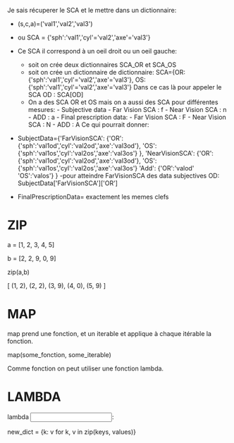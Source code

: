 Je sais récuperer le SCA et le mettre dans un dictionnaire: 

- (s,c,a)=('val1','val2','val3')
- ou SCA = {'sph':'val1','cyl'='val2','axe'='val3'}
- Ce SCA il correspond à un oeil droit ou un oeil gauche:

	- soit on crée deux dictionnaires SCA_OR et SCA_OS
	- soit on crée un dictionnaire de dictionnaire: SCA={OR:{'sph':'val1','cyl'='val2','axe'='val3'}, OS:{'sph':'val1','cyl'='val2','axe'='val3'}
	Dans ce cas là pour appeler le SCA OD : SCA[OD]
	- On a des SCA OR et OS mais on a aussi des SCA pour différentes mesures:
			- Subjective data
					- Far Vision SCA : f
					- Near Vision SCA : n
					- ADD : a
			- Final prescription data:
					- Far Vision SCA : F
					- Near Vision SCA : N
					- ADD : A
Ce qui pourrait donner:

* SubjectData={'FarVisionSCA':
												{'OR':{'sph':'val1od','cyl':'val2od','axe':'val3od'},
												 'OS':{'sph':'val1os','cyl':'val2os','axe':'val3os'}
												 },
						  'NearVisionSCA':
						  						{'OR':{'sph':'val1od','cyl':'val2od','axe':'val3od'},
												 'OS':{'sph':'val1os','cyl':'val2os','axe':'val3os'}
							'Add':
										{'OR':'valod'
										  'OS':'valos'}
							}
	-pour atteindre FarVisionSCA des data subjectives OD: SubjectData['FarVisionSCA']['OR']

* FinalPrescriptionData= exactement les memes clefs
	
ZIP
===
a = [1, 2, 3, 4, 5]

b = [2, 2, 9, 0, 9]

zip(a,b) 

[
    (1, 2),
    (2, 2),
    (3, 9),
    (4, 0),
    (5, 9)
]

MAP
===
map prend une fonction, et un iterable et applique à chaque itérable la fonction.

map(some_fonction, some_iterable)

Comme fonction on peut utiliser une fonction lambda.

LAMBDA
===
lambda <input>: <expression>

new_dict = {k: v for k, v in zip(keys, values)}